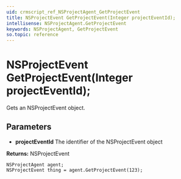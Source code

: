```yaml
---
uid: crmscript_ref_NSProjectAgent_GetProjectEvent
title: NSProjectEvent GetProjectEvent(Integer projectEventId);
intellisense: NSProjectAgent.GetProjectEvent
keywords: NSProjectAgent, GetProjectEvent
so.topic: reference
---
```


# NSProjectEvent GetProjectEvent(Integer projectEventId);

Gets an NSProjectEvent object.

## Parameters

* **projectEventId** The identifier of the NSProjectEvent object

**Returns:** NSProjectEvent

```crmscript
NSProjectAgent agent;
NSProjectEvent thing = agent.GetProjectEvent(123);
```

